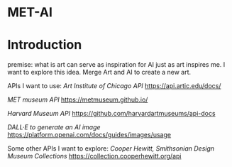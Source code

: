 # MET-AI
# Introduction
premise: what is art can serve as inspiration for AI just as art inspires me. I want to explore this idea.
Merge Art and AI to create a new art. 

APIs I want to use:
*Art Institute of Chicago API*
https://api.artic.edu/docs/

*MET museum API* 
https://metmuseum.github.io/

*Harvard Museum API* 
https://github.com/harvardartmuseums/api-docs

*DALL·E to generate an AI image*
https://platform.openai.com/docs/guides/images/usage

Some other APIs I want to explore:
*Cooper Hewitt, Smithsonian Design Museum Collections*
https://collection.cooperhewitt.org/api
